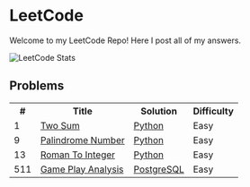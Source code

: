 # LeetCode

Welcome to my LeetCode Repo! Here I post all of my answers.

![LeetCode Stats](https://leetcard.jacoblin.cool/mitchellkolb?ext=heatmap)

## Problems

<table width="300">
    <tr>
        <th> # </th>
        <th> Title </th>
        <th> Solution </th>
        <th> Difficulty </th>
    </tr>
    <tr>
        <td> 1 </td>
        <td><a href="https://leetcode.com/problems/two-sum">Two Sum</a></td>
        <td>
            <!-- <a href="./algorithms/cpp/two_sum/two_sum.cpp">C++</a>,  -->
            <a href="./algorithms/python/two-sum/1.TwoSum.py">Python</a>
        </td>
        <td>Easy</td>
    </tr>
    <tr>
        <td> 9 </td>
        <td>
            <a href="https://leetcode.com/problems/palindrome-number">Palindrome Number</a>
        </td>
        <td>
            <a href="./algorithms/python/palindrome-number/9.PalindromeNumber.py">Python</a>
        </td>
        <td>Easy</td> 
    </tr>
    <tr>
        <td>13</td>
        <td>
            <a href="https://leetcode.com/problems/roman-to-integer">
                Roman To Integer
            </a>
        </td>
        <td>
            <a href="./algorithms/python/roman-to-integer/13.RomanToInteger.py">Python</a>
        </td>
        <td>Easy</td>
    </tr>
        <tr>
        <td>511</td>
        <td>
            <a href="https://leetcode.com/problems/game-play-analysis-i/">
                Game Play Analysis
            </a>
        </td>
        <td>
            <a href="./algorithms/sql/game-play-analysis/511.GamePlayAnalysis.sql">PostgreSQL</a>
        </td>
        <td>Easy</td>
    </tr>
